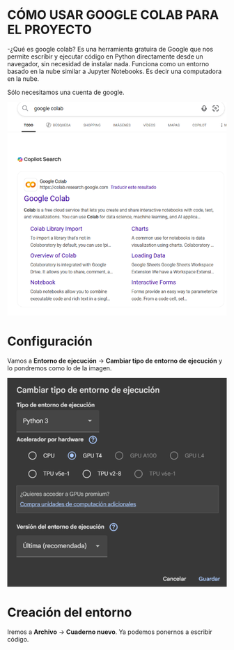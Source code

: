 # CÓMO USAR GOOGLE COLAB PARA EL PROYECTO
-¿Qué es google colab?
Es una herramienta gratuira de Google que nos permite escribir y ejecutar código en Python directamente desde un navegador, sin necesidad de instalar nada. Funciona como un entorno basado en la nube similar a Jupyter Notebooks. Es decir una computadora en la nube.

Sólo necesitamos una cuenta de google.

![Buscador](imagenes/buscador.png)

# Configuración

Vamos a **Entorno de ejecución** -> **Cambiar tipo de entorno de ejecución** y lo pondremos como lo de la imagen.

![Config](imagenes/config.png)

# Creación del entorno

Iremos a **Archivo** -> **Cuaderno nuevo**. Ya podemos ponernos a escribir código.